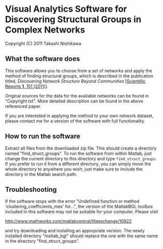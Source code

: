 # Visual Analytics Software for Discovering Structural Groups in Complex Networks

Copyright (C) 2011  Takashi Nishikawa

## What the software does

This software allows you to choose from a set of networks and apply the method of finding structural groups, which is described in the publication titled,  *Discovering Network Structure Beyond Communities* [[Scientific Reports **1**, 151 (2011)](https://doi.org/10.1038/srep00151)].

Original sources for the data for the available networks can be found in "Copyright.txt".  More detailed description can be found in the above referenced paper.

If you are interested in applying the method to your own network dataset, please contact me for a version of the software with full functionality.


## How to run the software

Extract all files from the downloaded zip file.  This should create a directory named "find_struct_groups".  To run the software from within Matlab, just change the current directory to this directory and type `find_struct_groups`. If you prefer to run it from a different directory, you can simply move the whole directory to anywhere you wish; just make sure to include the directory in the Matlab search path.


## Troubleshooting

If the software stops with the error "Undefined function or method 'clustering_coefficients_mex' for...", the version of the MatlabBGL toolbox included in this software may not be suitable for your computer.  Please visit 

http://www.mathworks.com/matlabcentral/fileexchange/10922

and try downloading and installing an appropriate version.  The newly installed directory "matlab_bgl" should replace the one with the same name in the directory "find_struct_groups".
